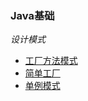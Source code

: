 ### Java基础

_设计模式_
+ [工厂方法模式](https://www.jianshu.com/p/abedf23e48db)
+ [简单工厂](https://www.jianshu.com/p/aecb6e46ea95)
+ [单例模式](https://www.jianshu.com/p/9444b6fbf3d1)
